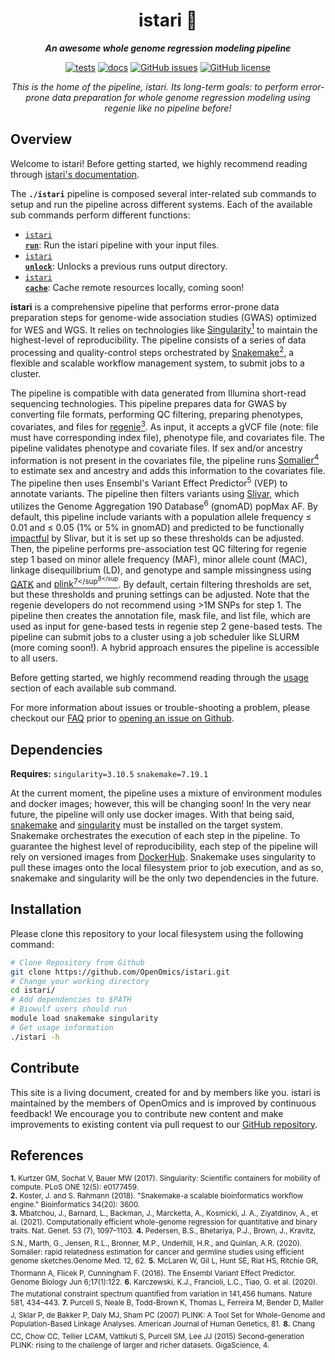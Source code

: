 <div align="center">

  <h1>istari 🔬</h1>

  **_An awesome whole genome regression modeling pipeline_**

  [![tests](https://github.com/OpenOmics/istari/workflows/tests/badge.svg)](https://github.com/OpenOmics/istari/actions/workflows/main.yaml) [![docs](https://github.com/OpenOmics/istari/workflows/docs/badge.svg)](https://github.com/OpenOmics/istari/actions/workflows/docs.yml) [![GitHub issues](https://img.shields.io/github/issues/OpenOmics/istari?color=brightgreen)](https://github.com/OpenOmics/istari/issues)  [![GitHub license](https://img.shields.io/github/license/OpenOmics/istari)](https://github.com/OpenOmics/istari/blob/main/LICENSE)

  <i>
    This is the home of the pipeline, istari. Its long-term goals: to perform error-prone data preparation for whole genome regression modeling using regenie like no pipeline before!
  </i>
</div>

## Overview
Welcome to istari! Before getting started, we highly recommend reading through [istari's documentation](https://openomics.github.io/istari/).

The **`./istari`** pipeline is composed several inter-related sub commands to setup and run the pipeline across different systems. Each of the available sub commands perform different functions:

 * [<code>istari <b>run</b></code>](https://openomics.github.io/istari/usage/run/): Run the istari pipeline with your input files.
 * [<code>istari <b>unlock</b></code>](https://openomics.github.io/istari/usage/unlock/): Unlocks a previous runs output directory.
 * [<code>istari <b>cache</b></code>](https://openomics.github.io/istari/usage/cache/): Cache remote resources locally, coming soon!

**istari** is a comprehensive pipeline that performs error-prone data preparation steps for genome-wide association studies (GWAS) optimized for WES and WGS. It relies on technologies like [Singularity<sup>1</sup>](https://singularity.lbl.gov/) to maintain the highest-level of reproducibility. The pipeline consists of a series of data processing and quality-control steps orchestrated by [Snakemake<sup>2</sup>](https://snakemake.readthedocs.io/en/stable/), a flexible and scalable workflow management system, to submit jobs to a cluster.

The pipeline is compatible with data generated from Illumina short-read sequencing technologies. This pipeline prepares  data for GWAS by converting file formats, performing QC filtering, preparing phenotypes, covariates, and files for [regenie<sup>3</sup>](https://rgcgithub.github.io/regenie/). As input, it accepts a gVCF file (note: file must have corresponding index file), phenotype file, and covariates file. The pipeline validates phenotype and covariate files.  If sex and/or ancestry information is not present in the covariates file, the pipeline runs [Somalier<sup>4</sup>](https://github.com/brentp/somalier) to estimate sex and ancestry and adds this information to the covariates file. The pipeline then uses Ensembl's Variant Effect Predictor<sup>5</sup> (VEP) to annotate variants. The pipeline then filters variants using [Slivar](https://github.com/brentp/slivar), which utilizes the Genome Aggregation 190 Database<sup>6</sup> (gnomAD) popMax AF. By default, this pipeline include variants with a population allele frequency ≤ 0.01 and ≤ 0.05 (1% or 5% in gnomAD) and predicted to be functionally [impactful](https://github.com/brentp/slivar/wiki/impactful) by Slivar, but it is set up so these thresholds can be adjusted.  Then, the pipeline performs pre-association test QC filtering for regenie step 1 based on minor allele frequency (MAF), minor allele count (MAC), linkage disequilibrium (LD), and genotype and sample missingness using [GATK](https://gatk.broadinstitute.org/hc/en-us/articles/360037055952-SelectVariants) and [plink<sup>7</sup<sup>8</sup](https://github.com/chrchang/plink-ng).  By default, certain filtering thresholds are set, but these thresholds and pruning settings can be adjusted. Note that the regenie developers do not recommend using >1M SNPs for step 1. The pipeline then creates the annotation file, mask file, and list file, which are used as input for gene-based tests in regenie step 2 gene-based tests.  The pipeline can submit jobs to a cluster using a job scheduler like SLURM (more coming soon!). A hybrid approach ensures the pipeline is accessible to all users.

Before getting started, we highly recommend reading through the [usage](https://openomics.github.io/istari/usage/run/) section of each available sub command.

For more information about issues or trouble-shooting a problem, please checkout our [FAQ](https://openomics.github.io/istari/faq/questions/) prior to [opening an issue on Github](https://github.com/OpenOmics/istari/issues).

## Dependencies
**Requires:** `singularity=3.10.5`  `snakemake=7.19.1`

At the current moment, the pipeline uses a mixture of environment modules and docker images; however, this will be changing soon! In the very near future, the pipeline will only use docker images. With that being said, [snakemake](https://snakemake.readthedocs.io/en/stable/getting_started/installation.html) and [singularity](https://singularity.lbl.gov/all-releases) must be installed on the target system. Snakemake orchestrates the execution of each step in the pipeline. To guarantee the highest level of reproducibility, each step of the pipeline will rely on versioned images from [DockerHub](https://hub.docker.com/orgs/nciccbr/repositories). Snakemake uses singularity to pull these images onto the local filesystem prior to job execution, and as so, snakemake and singularity will be the only two dependencies in the future.

## Installation
Please clone this repository to your local filesystem using the following command:
```bash
# Clone Repository from Github
git clone https://github.com/OpenOmics/istari.git
# Change your working directory
cd istari/
# Add dependencies to $PATH
# Biowulf users should run
module load snakemake singularity
# Get usage information
./istari -h
```

## Contribute
This site is a living document, created for and by members like you. istari is maintained by the members of OpenOmics and is improved by continuous feedback! We encourage you to contribute new content and make improvements to existing content via pull request to our [GitHub repository](https://github.com/OpenOmics/istari).

## References
<sup>**1.**  Kurtzer GM, Sochat V, Bauer MW (2017). Singularity: Scientific containers for mobility of compute. PLoS ONE 12(5): e0177459.</sup>  
<sup>**2.**  Koster, J. and S. Rahmann (2018). "Snakemake-a scalable bioinformatics workflow engine." Bioinformatics 34(20): 3600.</sup>  
<sup>**3.** Mbatchou, J., Barnard, L., Backman, J., Marcketta, A., Kosmicki, J. A., Ziyatdinov, A., et al. (2021). Computationally efficient whole-genome regression for quantitative and binary traits. Nat. Genet. 53 (7), 1097–1103.</sup>
<sup>**4.** Pedersen, B.S., Bhetariya, P.J., Brown, J., Kravitz, S.N., Marth, G., Jensen, R.L., Bronner, M.P., Underhill, H.R., and Quinlan, A.R. (2020). Somalier: rapid relatedness estimation for cancer and germline studies using efficient genome sketches.Genome Med. 12, 62.</sup>
<sup>**5.** McLaren W, Gil L, Hunt SE, Riat HS, Ritchie GR, Thormann A, Flicek P, Cunningham F. (2016). The Ensembl Variant Effect Predictor. Genome Biology Jun 6;17(1):122.</sup>
<sup>**6.** Karczewski, K.J., Francioli, L.C., Tiao, G. et al. (2020). The mutational constraint spectrum quantified from variation in 141,456 humans. Nature 581, 434–443.</sup>
<sup>**7.** Purcell S, Neale B, Todd-Brown K, Thomas L, Ferreira M, Bender D, Maller J, Sklar P, de Bakker P, Daly MJ, Sham PC (2007) PLINK: A Tool Set for Whole-Genome and Population-Based Linkage Analyses. American Journal of Human Genetics, 81.</sup>
<sup>**8.** Chang CC, Chow CC, Tellier LCAM, Vattikuti S, Purcell SM, Lee JJ (2015) Second-generation PLINK: rising to the challenge of larger and richer datasets. GigaScience, 4.</sup>
